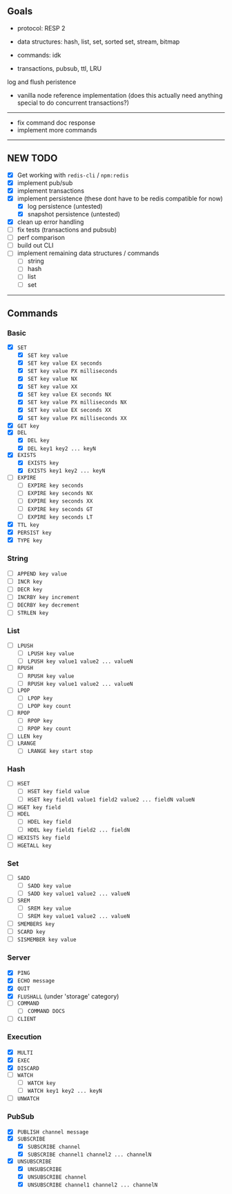 ## Goals

- protocol: RESP 2

- data structures: hash, list, set, sorted set, stream, bitmap
- commands: idk
- transactions, pubsub, ttl, LRU

log and flush peristence

- vanilla node reference implementation (does this actually need anything special to do concurrent transactions?)

---

- fix command doc response
- implement more commands

---

## NEW TODO

- [x] Get working with `redis-cli` / `npm:redis`
- [x] implement pub/sub
- [x] implement transactions
- [x] implement persistence (these dont have to be redis compatible for now)
  - [x] log persistence (untested)
  - [x] snapshot persistence (untested)
- [x] clean up error handling
- [ ] fix tests (transactions and pubsub)
- [ ] perf comparison
- [ ] build out CLI
- [ ] implement remaining data structures / commands
  - [ ] string
  - [ ] hash
  - [ ] list
  - [ ] set

---

## Commands

### Basic

- [x] `SET`
  - [x] `SET key value`
  - [x] `SET key value EX seconds`
  - [x] `SET key value PX milliseconds`
  - [x] `SET key value NX`
  - [x] `SET key value XX`
  - [x] `SET key value EX seconds NX`
  - [x] `SET key value PX milliseconds NX`
  - [x] `SET key value EX seconds XX`
  - [x] `SET key value PX milliseconds XX`
- [x] `GET key`
- [x] `DEL`
  - [x] `DEL key`
  - [x] `DEL key1 key2 ... keyN`
- [x] `EXISTS`
  - [x] `EXISTS key`
  - [x] `EXISTS key1 key2 ... keyN`
- [ ] `EXPIRE`
  - [ ] `EXPIRE key seconds`
  - [ ] `EXPIRE key seconds NX`
  - [ ] `EXPIRE key seconds XX`
  - [ ] `EXPIRE key seconds GT`
  - [ ] `EXPIRE key seconds LT`
- [x] `TTL key`
- [x] `PERSIST key`
- [x] `TYPE key`

### String

- [ ] `APPEND key value`
- [ ] `INCR key`
- [ ] `DECR key`
- [ ] `INCRBY key increment`
- [ ] `DECRBY key decrement`
- [ ] `STRLEN key`

### List

- [ ] `LPUSH`
  - [ ] `LPUSH key value`
  - [ ] `LPUSH key value1 value2 ... valueN`
- [ ] `RPUSH`
  - [ ] `RPUSH key value`
  - [ ] `RPUSH key value1 value2 ... valueN`
- [ ] `LPOP`
  - [ ] `LPOP key`
  - [ ] `LPOP key count`
- [ ] `RPOP`
  - [ ] `RPOP key`
  - [ ] `RPOP key count`
- [ ] `LLEN key`
- [ ] `LRANGE`
  - [ ] `LRANGE key start stop`

### Hash

- [ ] `HSET`
  - [ ] `HSET key field value`
  - [ ] `HSET key field1 value1 field2 value2 ... fieldN valueN`
- [ ] `HGET key field`
- [ ] `HDEL`
  - [ ] `HDEL key field`
  - [ ] `HDEL key field1 field2 ... fieldN`
- [ ] `HEXISTS key field`
- [ ] `HGETALL key`

### Set

- [ ] `SADD`
  - [ ] `SADD key value`
  - [ ] `SADD key value1 value2 ... valueN`
- [ ] `SREM`
  - [ ] `SREM key value`
  - [ ] `SREM key value1 value2 ... valueN`
- [ ] `SMEMBERS key`
- [ ] `SCARD key`
- [ ] `SISMEMBER key value`

### Server

- [x] `PING`
- [x] `ECHO message`
- [x] `QUIT`
- [x] `FLUSHALL` (under 'storage' category)
- [ ] `COMMAND`
  - [ ] `COMMAND DOCS`
- [ ] `CLIENT`

### Execution

- [x] `MULTI`
- [x] `EXEC`
- [x] `DISCARD`
- [ ] `WATCH`
  - [ ] `WATCH key`
  - [ ] `WATCH key1 key2 ... keyN`
- [ ] `UNWATCH`

### PubSub

- [x] `PUBLISH channel message`
- [x] `SUBSCRIBE`
  - [x] `SUBSCRIBE channel`
  - [x] `SUBSCRIBE channel1 channel2 ... channelN`
- [x] `UNSUBSCRIBE`
  - [x] `UNSUBSCRIBE`
  - [x] `UNSUBSCRIBE channel`
  - [x] `UNSUBSCRIBE channel1 channel2 ... channelN`
